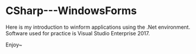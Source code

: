 # CSharp---WindowsForms

Here is my introduction to winform applications using the .Net environment. Software used for practice is Visual Studio Enterprise 2017.

Enjoy~

